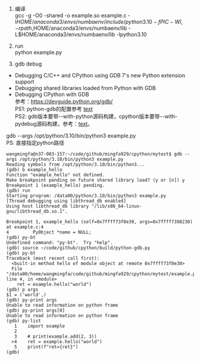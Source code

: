1. 编译  
gcc -g -O0 -shared -o example.so example.c -I$HOME/anaconda3/envs/numbaenv/include/python3.10 -fPIC -Wl,-rpath,$HOME/anaconda3/envs/numbaenv/lib -L$HOME/anaconda3/envs/numbaenv/lib -lpython3.10  

2. run  
python example.py  

3. gdb debug
- Debugging C/C++ and CPython using GDB 7's new Python extension support  
- Debugging shared libraries loaded from Python with GDB  
- Debugging CPython with GDB  
参考：https://devguide.python.org/gdb/  
PS1: python-gdb的配置参考 [text](gdb-config/README.md)  
PS2: gdb版本要带--with-python源码构建，cpython版本要带--with-pydebug源码构建，参考：[text](build_cpython.sh)。  

gdb --args /opt/python/3.10/bin/python3 example.py  
PS: 直接指定python路径  
```
wangmingfa@n37-003-157:~/code/github/mingfa929/cpython/mytest$ gdb --args /opt/python/3.10/bin/python3 example.py 
Reading symbols from /opt/python/3.10/bin/python3...
(gdb) b example_hello
Function "example_hello" not defined.
Make breakpoint pending on future shared library load? (y or [n]) y
Breakpoint 1 (example_hello) pending.
(gdb) run
Starting program: /data00/python/3.10/bin/python3 example.py
[Thread debugging using libthread_db enabled]
Using host libthread_db library "/lib/x86_64-linux-gnu/libthread_db.so.1".

Breakpoint 1, example_hello (self=0x7ffff73f0e30, args=0x7ffff7398230) at example.c:4
4         PyObject *name = NULL;
(gdb) py-bt
Undefined command: "py-bt".  Try "help".
(gdb) source ~/code/github/cpython/build/python-gdb.py 
(gdb) py-bt
Traceback (most recent call first):
  <built-in method hello of module object at remote 0x7ffff73f0e30>
  File "/data00/home/wangmingfa/code/github/mingfa929/cpython/mytest/example.py", line 4, in <module>
    ret = example.hello("world")
(gdb) p args
$1 = ('world',)
(gdb) py-print args
Unable to read information on python frame
(gdb) py-print args[0]
Unable to read information on python frame
(gdb) py-list
   1    import example
   2    
   3    # print(example.add(2, 3))
  >4    ret = example.hello("world")
   5    print(f"ret={ret}")
(gdb) 
```
